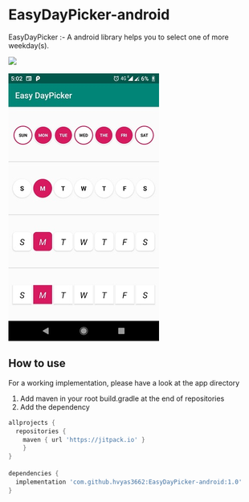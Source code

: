 # EasyDayPicker-android
EasyDayPicker :- A android library helps you to select one of more weekday(s). 

[![](https://jitpack.io/v/hvyas3662/EasyDayPicker-android.svg)](https://jitpack.io/#hvyas3662/EasyDayPicker-android)

![](ss.jpg)

How to use
--------
 For a working implementation, please have a look at the app directory
 1. Add maven in your root build.gradle at the end of repositories
 2. Add the dependency
```gradle
allprojects {
  repositories {
    maven { url 'https://jitpack.io' }
	}
}

dependencies {
  implementation 'com.github.hvyas3662:EasyDayPicker-android:1.0'
}
```
